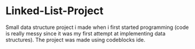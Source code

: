 # Linked-List-Project
Small data structure project i made when i first started programming (code is really messy since it was my first attempt at implementing data structures). The project was made using codeblocks ide.


